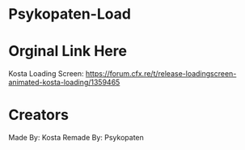 # Psykopaten-Load


# Orginal Link Here
Kosta Loading Screen: https://forum.cfx.re/t/release-loadingscreen-animated-kosta-loading/1359465

# Creators
Made By: Kosta
Remade By: Psykopaten

